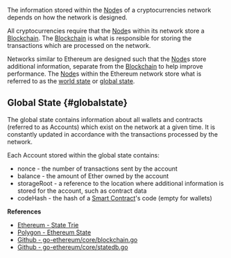 The information stored within the [Node](#WhatIsANode)s of a cryptocurrencies network depends
on how the network is designed.

All cryptocurrencies require that the [Node](#WhatIsANode)s within its network store a [Blockchain](#WhatIsABlockchain).
The [Blockchain](#WhatIsABlockchain) is what is responsible for storing the transactions which are processed
on the network.

Networks similar to Ethereum are designed such that the [Node](#WhatIsANode)s store additional information,
separate from the [Blockchain](#WhatIsABlockchain) to help improve performance.
The [Node](#WhatIsANode)s within the Ethereum network store what is referred to as the [world state](https://docs.polygon.technology/docs/edge/concepts/ethereum-state/)
or [global state](https://ethereum.org/en/developers/docs/data-structures-and-encoding/patricia-merkle-trie/#state-trie).

## Global State {#globalstate}
The global state contains information about all wallets and contracts (referred to as Accounts) which exist on the network
at a given time. It is constantly updated in accordance with the transactions
processed by the network.

Each Account stored within the global state contains:
-   nonce - the number of transactions sent by the account
-   balance - the amount of Ether owned by the account
-   storageRoot - a reference to the location where additional information is stored for the account, such as contract data
-   codeHash - the hash of a [Smart Contract](#WhatIsASmartContract)'s code (empty for wallets)

**References**
-   [Ethereum - State Trie](https://ethereum.org/en/developers/docs/data-structures-and-encoding/patricia-merkle-trie/#state-trie)
-   [Polygon - Ethereum State](https://docs.polygon.technology/docs/edge/concepts/ethereum-state/)
-   [Github - go-ethereum/core/blockchain.go](https://github.com/ethereum/go-ethereum/blob/594e32166269eed4f5cb8270bba99fa234a41606/core/blockchain.go)
-   [Github - go-ethereum/core/statedb.go](https://github.com/ethereum/go-ethereum/blob/594e32166269eed4f5cb8270bba99fa234a41606/core/state/statedb.go)
